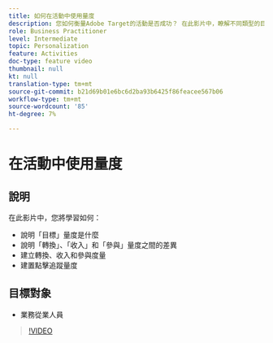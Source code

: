 ```yaml
---
title: 如何在活動中使用量度
description: 您如何衡量Adobe Target的活動是否成功？ 在此影片中，瞭解不同類型的目標量度，以及如何使用它們來測量活動的效能。
role: Business Practitioner
level: Intermediate
topic: Personalization
feature: Activities
doc-type: feature video
thumbnail: null
kt: null
translation-type: tm+mt
source-git-commit: b21d69b01e6bc6d2ba93b6425f86feacee567b06
workflow-type: tm+mt
source-wordcount: '85'
ht-degree: 7%

---
```



# 在活動中使用量度

## 說明

在此影片中，您將學習如何：

* 說明「目標」量度是什麼
* 說明「轉換」、「收入」和「參與」量度之間的差異
* 建立轉換、收入和參與度量
* 建置點擊追蹤量度

## 目標對象

* 業務從業人員

>[!VIDEO](https://video.tv.adobe.com/v/17380/?quality=12)